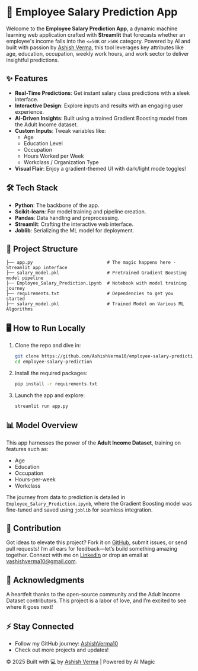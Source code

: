 # 🚀 Employee Salary Prediction App

Welcome to the **Employee Salary Prediction App**, a dynamic machine learning web application crafted with **Streamlit** that forecasts whether an employee's income falls into the `<=50K` or `>50K` category. Powered by AI and built with passion by [Ashish Verma](https://github.com/AshishVerma10), this tool leverages key attributes like age, education, occupation, weekly work hours, and work sector to deliver insightful predictions.

## ✨ Features
- **Real-Time Predictions**: Get instant salary class predictions with a sleek interface.
- **Interactive Design**: Explore inputs and results with an engaging user experience.
- **AI-Driven Insights**: Built using a trained Gradient Boosting model from the Adult Income dataset.
- **Custom Inputs**: Tweak variables like:
  - Age
  - Education Level
  - Occupation
  - Hours Worked per Week
  - Workclass / Organization Type
- **Visual Flair**: Enjoy a gradient-themed UI with dark/light mode toggles!

## 🛠️ Tech Stack
- **Python**: The backbone of the app.
- **Scikit-learn**: For model training and pipeline creation.
- **Pandas**: Data handling and preprocessing.
- **Streamlit**: Crafting the interactive web interface.
- **Joblib**: Serializing the ML model for deployment.

## 📁 Project Structure
```
├── app.py                            # The magic happens here - Streamlit app interface
├── salary_model.pkl                  # Pretrained Gradient Boosting model pipeline
├── Employee_Salary_Prediction.ipynb  # Notebook with model training journey
├── requirements.txt                  # Dependencies to get you started
├── salary_model.pkl                  # Trained Model on Various ML Algorithms
```

## 🖥️ How to Run Locally

1. Clone the repo and dive in:
   ```bash
   git clone https://github.com/AshishVerma10/employee-salary-prediction.git
   cd employee-salary-prediction
   ```

2. Install the required packages:
   ```bash
   pip install -r requirements.txt
   ```

3. Launch the app and explore:
   ```bash
   streamlit run app.py
   ```

## 📊 Model Overview

This app harnesses the power of the **Adult Income Dataset**, training on features such as:
- Age
- Education
- Occupation
- Hours-per-week
- Workclass

The journey from data to prediction is detailed in `Employee_Salary_Prediction.ipynb`, where the Gradient Boosting model was fine-tuned and saved using `joblib` for seamless integration.

## 🌟 Contribution

Got ideas to elevate this project? Fork it on [GitHub](https://github.com/AshishVerma10), submit issues, or send pull requests! I’m all ears for feedback—let’s build something amazing together. Connect with me on [LinkedIn](https://www.linkedin.com/in/ashishverma2210/) or drop an email at vashishverma10@gmail.com.

## 🎉 Acknowledgments

A heartfelt thanks to the open-source community and the Adult Income Dataset contributors. This project is a labor of love, and I’m excited to see where it goes next!

## ⚡ Stay Connected
- Follow my GitHub journey: [AshishVerma10](https://github.com/AshishVerma10)
- Check out more projects and updates!

© 2025 Built with 💻 by [Ashish Verma](https://github.com/AshishVerma10) | Powered by AI Magic
